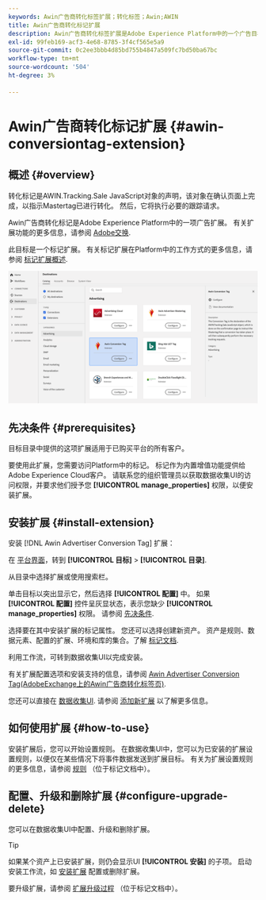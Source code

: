 ```yaml
---
keywords: Awin广告商转化标签扩展；转化标签；Awin;AWIN
title: Awin广告商转化标记扩展
description: Awin广告商转化标签扩展是Adobe Experience Platform中的一个广告目标。 有关扩展功能的更多信息，请参阅Exchange上的扩展页面Adobe。
exl-id: 99feb169-acf3-4e68-8785-3f4cf565e5a9
source-git-commit: 0c2ee3bbb4d85bd755b4847a509fc7bd50ba67bc
workflow-type: tm+mt
source-wordcount: '504'
ht-degree: 3%

---
```


# Awin广告商转化标记扩展 {#awin-conversiontag-extension}

## 概述 {#overview}

转化标记是AWIN.Tracking.Sale JavaScript对象的声明，该对象在确认页面上完成，以指示Mastertag已进行转化。 然后，它将执行必要的跟踪请求。

Awin广告商转化标记是Adobe Experience Platform中的一项广告扩展。 有关扩展功能的更多信息，请参阅 [Adobe交换](https://exchange.adobe.com/experiencecloud.details.103240.awin-conversion-tag.html).

此目标是一个标记扩展。 有关标记扩展在Platform中的工作方式的更多信息，请参阅 [标记扩展概述](../launch-extensions/overview.md).

![UI中的Awin广告商转化标记扩展](../../assets/catalog/advertising/awin-conversion-tag/catalog.png)

## 先决条件 {#prerequisites}

目标目录中提供的这项扩展适用于已购买平台的所有客户。

要使用此扩展，您需要访问Platform中的标记。 标记作为内置增值功能提供给Adobe Experience Cloud客户。 请联系您的组织管理员以获取数据收集UI的访问权限，并要求他们授予您 **[!UICONTROL manage_properties]** 权限，以便安装扩展。

## 安装扩展 {#install-extension}

安装 [!DNL Awin Advertiser Conversion Tag] 扩展：

在 [平台界面](https://platform.adobe.com/)，转到 **[!UICONTROL 目标]** > **[!UICONTROL 目录]**.

从目录中选择扩展或使用搜索栏。

单击目标以突出显示它，然后选择 **[!UICONTROL 配置]** 中。 如果 **[!UICONTROL 配置]** 控件呈灰显状态，表示您缺少 **[!UICONTROL manage_properties]** 权限。 请参阅 [先决条件](#prerequisites).

选择要在其中安装扩展的标记属性。 您还可以选择创建新资产。 资产是规则、数据元素、配置的扩展、环境和库的集合。了解 [标记文档](../../../tags/ui/administration/companies-and-properties.md).

利用工作流，可转到数据收集UI以完成安装。

有关扩展配置选项和安装支持的信息，请参阅 [Awin Advertiser Conversion Tag(AdobeExchange上的Awin广告商转化标签页)](https://exchange.adobe.com/experiencecloud.details.103240.awin-conversion-tag.html).

您还可以直接在 [数据收集UI](https://experience.adobe.com/#/data-collection/). 请参阅 [添加新扩展](../../../tags/ui/managing-resources/extensions/overview.md#add-a-new-extension) 以了解更多信息。


## 如何使用扩展 {#how-to-use}

安装扩展后，您可以开始设置规则。 在数据收集UI中，您可以为已安装的扩展设置规则，以便仅在某些情况下将事件数据发送到扩展目标。 有关为扩展设置规则的更多信息，请参阅 [规则](../../../tags/ui/managing-resources/rules.md) （位于标记文档中）。

## 配置、升级和删除扩展 {#configure-upgrade-delete}

您可以在数据收集UI中配置、升级和删除扩展。

>[!TIP]
>
>如果某个资产上已安装扩展，则仍会显示UI **[!UICONTROL 安装]** 的子项。 启动安装工作流，如 [安装扩展](#install-extension) 配置或删除扩展。

要升级扩展，请参阅 [扩展升级过程](../../../tags/ui/managing-resources/extensions/extension-upgrade.md) （位于标记文档中）。
